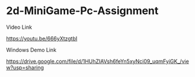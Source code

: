 # 2d-MiniGame-Pc-Assignment

Video Link

https://youtu.be/666yXtzgtbI


Windows Demo Link 

https://drive.google.com/file/d/1HUhZIAVsh6feYn5xyNci09_uqmFyiGK_/view?usp=sharing

